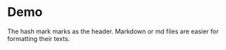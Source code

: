 # Demo

The hash mark marks as the header. Markdown or md files are easier for formatting their texts.
